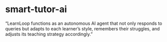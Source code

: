 # smart-tutor-ai
“LearnLoop functions as an autonomous AI agent that not only responds to queries but adapts to each learner’s style, remembers their struggles, and adjusts its teaching strategy accordingly.”
